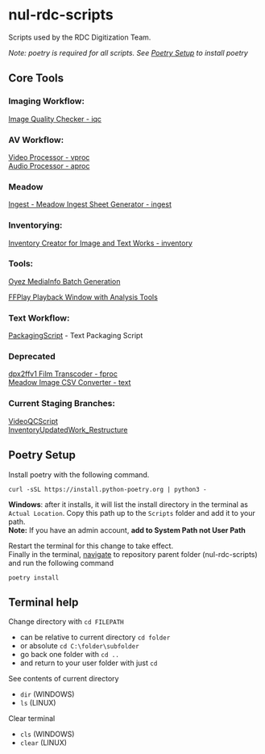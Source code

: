 # nul-rdc-scripts
Scripts used by the RDC Digitization Team.  

*Note: poetry is required for all scripts. See [Poetry Setup](#poetry-setup) to install poetry*

## Core Tools   

### Imaging Workflow:

[Image Quality Checker - iqc](/nulrdcscripts/iqc/)   

### AV Workflow:

[Video Processor - vproc](/nulrdcscripts/vproc)   
[Audio Processor - aproc](/nulrdcscripts/aproc)   

### Meadow
[Ingest - Meadow Ingest Sheet Generator - ingest](/nulrdcscripts/ingest/)   

### Inventorying:
[Inventory Creator for Image and Text Works - inventory](/nulrdcscripts/inventory/)   

### Tools:
[Oyez MediaInfo Batch Generation](/nulrdcscripts/tools/oyez/)

[FFPlay Playback Window with Analysis Tools](/nulrdcscripts/tools/ffplaywindow/)

### Text Workflow:
[PackagingScript](/nulrdcscripts/text) - Text Packaging Script


### Deprecated

[dpx2ffv1 Film Transcoder - fproc](/nulrdcscripts/fproc/)   
[Meadow Image CSV Converter - text](/nulrdcscripts/text/)   


### Current Staging Branches:  

[VideoQCScript](https://github.com/nulib/nul-rdc-scripts/tree/QCScript)  
[InventoryUpdatedWork_Restructure](https://github.com/nulib/nul-rdc-scripts/tree/InventoryUpdateWork_Restructure)  

## Poetry Setup

Install poetry with the following command.
```
curl -sSL https://install.python-poetry.org | python3 -
```
**Windows**: after it installs, it will list the install directory in the terminal as `Actual Location`. 
Copy this path up to the `Scripts` folder and add it to your path.  
**Note:** If you have an admin account, **add to System Path not User Path**  

Restart the terminal for this change to take effect.  
Finally in the terminal, [navigate](#terminal-help) to repository parent folder (nul-rdc-scripts) and run the following command 
```
poetry install
```

## Terminal help
Change directory with `cd FILEPATH`
- can be relative to current directory `cd folder`
- or absolute `cd C:\folder\subfolder`
- go back one folder with `cd ..`
- and return to your user folder with just `cd`  

See contents of current directory
- `dir` (WINDOWS)
- `ls` (LINUX)

Clear terminal
- `cls` (WINDOWS)
- `clear` (LINUX)
